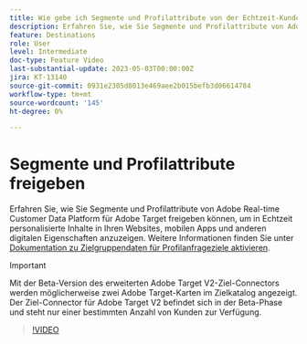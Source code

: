 ```yaml
---
title: Wie gebe ich Segmente und Profilattribute von der Echtzeit-Kundendatenplattform von Adobe für Adobe Target frei?
description: Erfahren Sie, wie Sie Segmente und Profilattribute von Adobe Real-time Customer Data Platform für Adobe Target freigeben können, um in Echtzeit personalisierte Inhalte in Ihren Websites, mobilen Apps und anderen digitalen Eigenschaften anzuzeigen.
feature: Destinations
role: User
level: Intermediate
doc-type: Feature Video
last-substantial-update: 2023-05-03T00:00:00Z
jira: KT-13140
source-git-commit: 0931e2305d8013e469aee2b015befb3d06614784
workflow-type: tm+mt
source-wordcount: '145'
ht-degree: 0%

---
```



# Segmente und Profilattribute freigeben

Erfahren Sie, wie Sie Segmente und Profilattribute von Adobe Real-time Customer Data Platform für Adobe Target freigeben können, um in Echtzeit personalisierte Inhalte in Ihren Websites, mobilen Apps und anderen digitalen Eigenschaften anzuzeigen. Weitere Informationen finden Sie unter [Dokumentation zu Zielgruppendaten für Profilanfrageziele aktivieren](https://experienceleague.adobe.com/docs/experience-platform/destinations/ui/activate/activate-profile-request-destinations.html).

>[!IMPORTANT]
>
>Mit der Beta-Version des erweiterten Adobe Target V2-Ziel-Connectors werden möglicherweise zwei Adobe Target-Karten im Zielkatalog angezeigt. Der Ziel-Connector für Adobe Target V2 befindet sich in der Beta-Phase und steht nur einer bestimmten Anzahl von Kunden zur Verfügung.

>[!VIDEO](https://video.tv.adobe.com/v/3419036/?learn=on)

